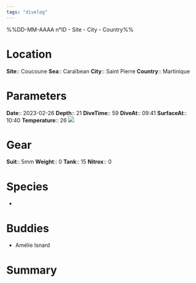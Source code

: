 ```yaml
---
tags: "divelog"
---
```

%%DD-MM-AAAA n°ID - Site - City - Country%%
# Location
**Site**:: Coucoune
**Sea**:: Caraïbean
**City**:: Saint Pierre
**Country**:: Martinique

# Parameters
**Date**:: 2023-02-26
**Depth**:: 21
**DiveTime**:: 59
**DiveAt**:: 09:41
**SurfaceAt**:: 10:40
**Temperature**:: 26
![](BCF30EF5-03F5-4C27-B046-077CD4562FD2_1_201_a.jpeg)
# Gear
**Suit**:: 5mm
**Weight**:: 0
**Tank**:: 15
**Nitrox**:: 0

# Species
- 
# Buddies 
- Amélie Isnard
# Summary